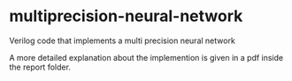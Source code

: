 # multiprecision-neural-network
Verilog code that implements a multi precision neural network 

A more detailed explanation about the implemention is given in a pdf inside the report folder.